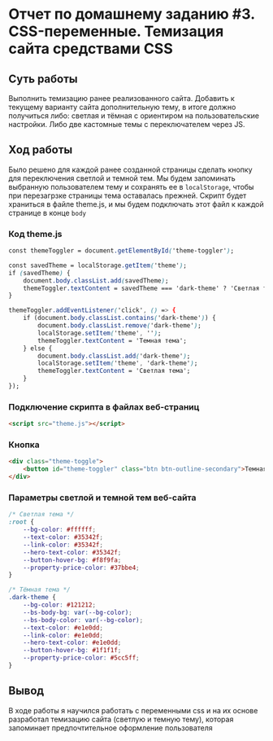 # Отчет по домашнему заданию #3. CSS-переменные. Темизация сайта средствами CSS
## Суть работы
Выполнить темизацию ранее реализованного сайта. Добавить к текущему варианту сайта дополнительную тему, в итоге должно получиться либо: светлая и тёмная с ориентиром на пользовательские настройки. Либо две кастомные темы с переключателем через JS.
## Ход работы
Было решено для каждой ранее созданной страницы сделать кнопку для переключения светлой и темной тем. Мы будем запоминать выбранную пользователем тему и сохранять ее в `localStorage`, чтобы при перезагрзке страницы тема оставалась прежней. Скрипт будет храниться в файле theme.js, и мы будем подключать этот файл к каждой странице в конце `body`
### Код theme.js
```css
const themeToggler = document.getElementById('theme-toggler');

const savedTheme = localStorage.getItem('theme');
if (savedTheme) {
    document.body.classList.add(savedTheme);
    themeToggler.textContent = savedTheme === 'dark-theme' ? 'Светлая тема' : 'Темная тема';
}

themeToggler.addEventListener('click', () => {
    if (document.body.classList.contains('dark-theme')) {
        document.body.classList.remove('dark-theme');
        localStorage.setItem('theme', '');  
        themeToggler.textContent = 'Темная тема';
    } else {
        document.body.classList.add('dark-theme');
        localStorage.setItem('theme', 'dark-theme');  
        themeToggler.textContent = 'Светлая тема';
    }
});
```
### Подключение скрипта в файлах веб-страниц
```html
<script src="theme.js"></script>
```

### Кнопка
```html
<div class="theme-toggle">
    <button id="theme-toggler" class="btn btn-outline-secondary">Темная тема</button>
</div>
```

### Параметры светлой и темной тем веб-сайта
```css
/* Светлая тема */
:root {
    --bg-color: #ffffff;        
    --text-color: #35342f;        
    --link-color: #35342f;        
    --hero-text-color: #35342f;   
    --button-hover-bg: #f8f9fa;   
    --property-price-color: #37bbe4; 
}

/* Тёмная тема */
.dark-theme {
    --bg-color: #121212;    
    --bs-body-bg: var(--bg-color);
    --bs-body-color: var(--bg-color);
    --text-color: #e1e0dd;        
    --link-color: #e1e0dd;        
    --hero-text-color: #e1e0dd;   
    --button-hover-bg: #1f1f1f;   
    --property-price-color: #5cc5ff; 
}
```

## Вывод
В ходе работы я научился работать с переменными css и на их основе разработал темизацию сайта (светлую и темную тему), которая запоминает предпочтительное оформление пользователя